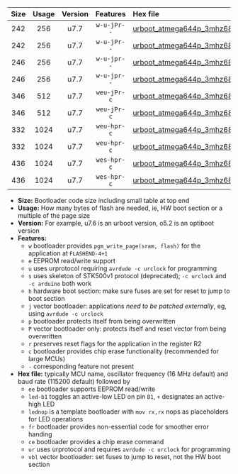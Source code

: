 |Size|Usage|Version|Features|Hex file|
|:-:|:-:|:-:|:-:|:--|
|242|256|u7.7|`w-u-jPr--`|[urboot_atmega644p_3mhz6864_57600bps_led+b0_ur_vbl.hex](https://raw.githubusercontent.com/stefanrueger/urboot.hex/main/mcus/atmega644p/fcpu_3mhz6864/57600_bps/urboot_atmega644p_3mhz6864_57600bps_led+b0_ur_vbl.hex)|
|242|256|u7.7|`w-u-jPr--`|[urboot_atmega644p_3mhz6864_57600bps_lednop_ur_vbl.hex](https://raw.githubusercontent.com/stefanrueger/urboot.hex/main/mcus/atmega644p/fcpu_3mhz6864/57600_bps/urboot_atmega644p_3mhz6864_57600bps_lednop_ur_vbl.hex)|
|246|256|u7.7|`w-u-jpr--`|[urboot_atmega644p_3mhz6864_57600bps_led+b0_fr_ur_vbl.hex](https://raw.githubusercontent.com/stefanrueger/urboot.hex/main/mcus/atmega644p/fcpu_3mhz6864/57600_bps/urboot_atmega644p_3mhz6864_57600bps_led+b0_fr_ur_vbl.hex)|
|246|256|u7.7|`w-u-jpr--`|[urboot_atmega644p_3mhz6864_57600bps_lednop_fr_ur_vbl.hex](https://raw.githubusercontent.com/stefanrueger/urboot.hex/main/mcus/atmega644p/fcpu_3mhz6864/57600_bps/urboot_atmega644p_3mhz6864_57600bps_lednop_fr_ur_vbl.hex)|
|346|512|u7.7|`weu-jPr-c`|[urboot_atmega644p_3mhz6864_57600bps_ee_led+b0_fr_ce_ur_vbl.hex](https://raw.githubusercontent.com/stefanrueger/urboot.hex/main/mcus/atmega644p/fcpu_3mhz6864/57600_bps/urboot_atmega644p_3mhz6864_57600bps_ee_led+b0_fr_ce_ur_vbl.hex)|
|346|512|u7.7|`weu-jPr-c`|[urboot_atmega644p_3mhz6864_57600bps_ee_lednop_fr_ce_ur_vbl.hex](https://raw.githubusercontent.com/stefanrueger/urboot.hex/main/mcus/atmega644p/fcpu_3mhz6864/57600_bps/urboot_atmega644p_3mhz6864_57600bps_ee_lednop_fr_ce_ur_vbl.hex)|
|332|1024|u7.7|`weu-hpr-c`|[urboot_atmega644p_3mhz6864_57600bps_ee_led+b0_fr_ce_ur.hex](https://raw.githubusercontent.com/stefanrueger/urboot.hex/main/mcus/atmega644p/fcpu_3mhz6864/57600_bps/urboot_atmega644p_3mhz6864_57600bps_ee_led+b0_fr_ce_ur.hex)|
|332|1024|u7.7|`weu-hpr-c`|[urboot_atmega644p_3mhz6864_57600bps_ee_lednop_fr_ce_ur.hex](https://raw.githubusercontent.com/stefanrueger/urboot.hex/main/mcus/atmega644p/fcpu_3mhz6864/57600_bps/urboot_atmega644p_3mhz6864_57600bps_ee_lednop_fr_ce_ur.hex)|
|436|1024|u7.7|`wes-hpr-c`|[urboot_atmega644p_3mhz6864_57600bps_ee_led+b0_fr_ce.hex](https://raw.githubusercontent.com/stefanrueger/urboot.hex/main/mcus/atmega644p/fcpu_3mhz6864/57600_bps/urboot_atmega644p_3mhz6864_57600bps_ee_led+b0_fr_ce.hex)|
|436|1024|u7.7|`wes-hpr-c`|[urboot_atmega644p_3mhz6864_57600bps_ee_lednop_fr_ce.hex](https://raw.githubusercontent.com/stefanrueger/urboot.hex/main/mcus/atmega644p/fcpu_3mhz6864/57600_bps/urboot_atmega644p_3mhz6864_57600bps_ee_lednop_fr_ce.hex)|

- **Size:** Bootloader code size including small table at top end
- **Usage:** How many bytes of flash are needed, ie, HW boot section or a multiple of the page size
- **Version:** For example, u7.6 is an urboot version, o5.2 is an optiboot version
- **Features:**
  + `w` bootloader provides `pgm_write_page(sram, flash)` for the application at `FLASHEND-4+1`
  + `e` EEPROM read/write support
  + `u` uses urprotocol requiring `avrdude -c urclock` for programming
  + `s` uses skeleton of STK500v1 protocol (deprecated); `-c urclock` and `-c arduino` both work
  + `h` hardware boot section: make sure fuses are set for reset to jump to boot section
  + `j` vector bootloader: applications *need to be patched externally*, eg, using `avrdude -c urclock`
  + `p` bootloader protects itself from being overwritten
  + `P` vector bootloader only: protects itself and reset vector from being overwritten
  + `r` preserves reset flags for the application in the register R2
  + `c` bootloader provides chip erase functionality (recommended for large MCUs)
  + `-` corresponding feature not present
- **Hex file:** typically MCU name, oscillator frequency (16 MHz default) and baud rate (115200 default) followed by
  + `ee` bootloader supports EEPROM read/write
  + `led-b1` toggles an active-low LED on pin `B1`, `+` designates an active-high LED
  + `lednop` is a template bootloader with `mov rx,rx` nops as placeholders for LED operations
  + `fr` bootloader provides non-essential code for smoother error handing
  + `ce` bootloader provides a chip erase command
  + `ur` uses urprotocol and requires `avrdude -c urclock` for programming
  + `vbl` vector bootloader: set fuses to jump to reset, not the HW boot section
